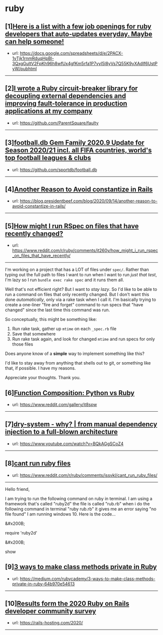 # ruby
## [1][Here is a list with a few job openings for ruby developers that auto-updates everyday. Maybe can help someone!](https://www.reddit.com/r/ruby/comments/it6uzw/here_is_a_list_with_a_few_job_openings_for_ruby/)
- url: https://docs.google.com/spreadsheets/d/e/2PACX-1vTjk1rnmRduqHpBl-3QxgGultV2FpKh96h8wfUx4gfKm5rfa1P7vyI5l8yVs7Q55K9yXAdIf6UstPyW/pubhtml
---

## [2][I wrote a Ruby circuit-breaker library for decoupling external dependencies and improving fault-tolerance in production applications at my company](https://www.reddit.com/r/ruby/comments/isrily/i_wrote_a_ruby_circuitbreaker_library_for/)
- url: https://github.com/ParentSquare/faulty
---

## [3][football.db Gem Family 2020.9 Update for Season 2020/21 incl. all FIFA countries, world's top football leagues &amp; clubs](https://www.reddit.com/r/ruby/comments/it4038/footballdb_gem_family_20209_update_for_season/)
- url: https://github.com/sportdb/football.db
---

## [4][Another Reason to Avoid constantize in Rails](https://www.reddit.com/r/ruby/comments/isz2db/another_reason_to_avoid_constantize_in_rails/)
- url: https://blog.presidentbeef.com/blog/2020/09/14/another-reason-to-avoid-constantize-in-rails/
---

## [5][How might I run RSpec on files that have recently changed?](https://www.reddit.com/r/ruby/comments/it260y/how_might_i_run_rspec_on_files_that_have_recently/)
- url: https://www.reddit.com/r/ruby/comments/it260y/how_might_i_run_rspec_on_files_that_have_recently/
---
I'm working on a project that has a LOT of files under `spec/`. Rather than typing out the full path to files I want to run when I want to run _just that test_, I'm lazy so I run `bundle exec rake spec` and it runs them all.

Well that's not efficient right? But I want to _stay lazy_. So I'd like to be able to run a command on files that only recently changed. But I don't want this done _automatically_, only via a rake task when I call it. I'm basically trying to create a one-liner "fire and forget" command to run specs that "have changed" since the last time this command was run.

So conceptually, this might be something like:

1. Run rake task, gather up `mtime` on each `_spec.rb` file
1. Save that somewhere
1. Run rake task again, and look for changed `mtime` and run specs for only those files

Does anyone know of a **simple** way to implement something like this?

I'd like to stay away from anything that shells out to git, or something like that, if possible. I have my reasons.

Appreciate your thoughts. Thank you.
## [6][Function Composition: Python vs Ruby](https://www.reddit.com/r/ruby/comments/it8spw/function_composition_python_vs_ruby/)
- url: https://www.reddit.com/gallery/it8spw
---

## [7][dry-system - why? | from manual dependency injection to a full-blown architecture](https://www.reddit.com/r/ruby/comments/isgjfz/drysystem_why_from_manual_dependency_injection_to/)
- url: https://www.youtube.com/watch?v=BQkAGgSCoZ4
---

## [8][cant run ruby files](https://www.reddit.com/r/ruby/comments/issvkl/cant_run_ruby_files/)
- url: https://www.reddit.com/r/ruby/comments/issvkl/cant_run_ruby_files/
---
Hello friend,

I am trying to run the following command on ruby in terminal. I am using a framework that's called "ruby2d" the file is called "rub.rb" when i do the following command in terminal "ruby rub.rb" it gives me an error saying "no file found" I am running windows 10. Here is the code...

&amp;#x200B;

require 'ruby2d'

&amp;#x200B;

show
## [9][3 ways to make class methods private in Ruby](https://www.reddit.com/r/ruby/comments/isfick/3_ways_to_make_class_methods_private_in_ruby/)
- url: https://medium.com/rubycademy/3-ways-to-make-class-methods-private-in-ruby-64b970e54613
---

## [10][Results form the 2020 Ruby on Rails developer community survey](https://www.reddit.com/r/ruby/comments/is35ga/results_form_the_2020_ruby_on_rails_developer/)
- url: https://rails-hosting.com/2020/
---

